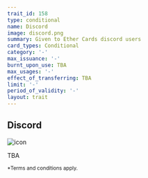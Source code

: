 ```yaml
---
trait_id: 158
type: conditional
name: Discord
image: discord.png
summary: Given to Ether Cards discord users
card_types: Conditional
category: '-'
max_issuance: '-'
burnt_upon_use: TBA
max_usages: '-'
effect_of_transferring: TBA
limit: '-'
period_of_validity: '-'
layout: trait
---
```


## Discord

![icon](/assets/images/trait-icons/{{page.image}})

TBA

<small>*Terms and conditions apply.</small>

